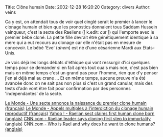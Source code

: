 Title: Clône humain
Date: 2002-12-28 16:20:20
Category: divers
Author: veins

Ca y est, on attendait tous de voir quel cinglé serait le premier à lancer le clonage humain et bien que les pronostics donnaient tous Saddam Hussein vainqueur, c'est la secte des Raeliens ([ k.edit: *cut* ]) qui l'emporte avec le premier bébé cloné. La petite fille devrait être génétiquement identique à sa mère qui a eut recours au clonage car elle n'était pas en mesure de concevoir. Le bébé 'Eve' (*ahem*) est né d'une césarienne Mardi aux Etats-Unis.

Je vois déjà les longs débats d'éthique qui vont ressurgir d'ici quelques temps pour se demander si en fait après tout ouais mais non, c'est pas bien mais en même temps c'est un grand pas pour l'homme, rien que d'y penser j'en ai déjà mal au crane ...
Et en même temps, aucune preuve n'a été avancée donc on ne sait pas non plus si c'est un grand canular, mais des tests d'adn vont être fait pour confirmation par des personnes 'independantes' de la secte.

[Le Monde - Une secte annonce la naissance du premier clone humain (français)](http://www.lemonde.fr/article/0,5987,3210--303544-,00.html)
[Le Monde - Appels multiples à l'interdiction du clonage humain reproductif (français)](http://www.lemonde.fr/article/0,5987,3210--303653-,00.html)
[Yahoo ! - Raelian sect claims first human clone born (anglais)](http://story.news.yahoo.com/fc?cid=34&tmpl=fc&in=Science&cat=Cloning)
[CNN.com - Raelian leader says cloning first step to immortality (anglais)](http://www.cnn.com/2002/HEALTH/12/27/human.cloning/index.html)
[CNN.com - Who is Rael and why does he want to clone humans? (anglais)](http://www.cnn.com/2002/HEALTH/12/27/cloning.raelians.ap/index.html)